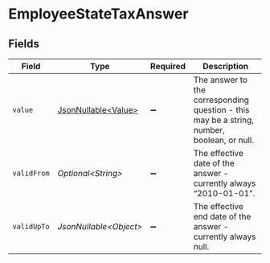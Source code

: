# EmployeeStateTaxAnswer


## Fields

| Field                                                                                      | Type                                                                                       | Required                                                                                   | Description                                                                                |
| ------------------------------------------------------------------------------------------ | ------------------------------------------------------------------------------------------ | ------------------------------------------------------------------------------------------ | ------------------------------------------------------------------------------------------ |
| `value`                                                                                    | [JsonNullable\<Value>](../../models/components/Value.md)                                   | :heavy_minus_sign:                                                                         | The answer to the corresponding question - this may be a string, number, boolean, or null. |
| `validFrom`                                                                                | *Optional\<String>*                                                                        | :heavy_minus_sign:                                                                         | The effective date of the answer - currently always “2010-01-01”.                          |
| `validUpTo`                                                                                | *JsonNullable\<Object>*                                                                    | :heavy_minus_sign:                                                                         | The effective end date of the answer - currently always null.                              |